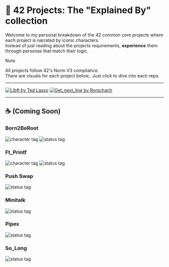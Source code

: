 # 📘 42 Projects: The "Explained By" collection

Welcome to my personal breakdown of the 42 common core projects where each project is narrated by iconic characters.\
Instead of just reading about the projects requirements, **experience** them through personas that match their logic.

> [!NOTE]
> All projects follow 42's Norm V3 compliance.\
> There are visuals for each project below,. Just click to dive into each repo.

---

[![Libft by Ted Lasso](https://i.imgur.com/IoNOWDF.png)](https://github.com/baderelg/Libft)
[![Get_next_line by Rorschach](https://i.imgur.com/WKQYXVj.png)](https://github.com/baderelg/Get_next_line)

---


## ☕ (Coming Soon)

### Born2BeRoot

![character tag](https://img.shields.io/badge/Explained_by-Saul_Goodman-green)
![status tag](https://img.shields.io/badge/Status-🚧_In_Progress-yellow)

### Ft_Printf
![character tag](https://img.shields.io/badge/Explained_by-Don_Quixote_Doflamingo-pink)
![status tag](https://img.shields.io/badge/Status-🚧_In_Progress-yellow)

### Push Swap
![status tag](https://img.shields.io/badge/Status-⏳_TBD-orange)

### Minitalk
![status tag](https://img.shields.io/badge/Status-⏳_TBD-orange)

### Pipex
![status tag](https://img.shields.io/badge/Status-⏳_TBD-orange)

### So_Long
![status tag](https://img.shields.io/badge/Status-⏳_TBD-orange)
